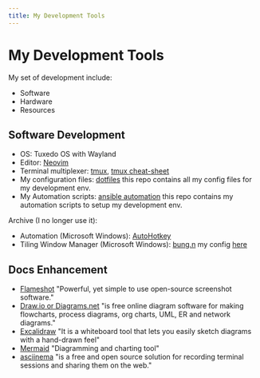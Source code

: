 ```yaml
---
title: My Development Tools
---
```


# My Development Tools

My set of development include:
- Software
- Hardware
- Resources

## Software Development

- OS: Tuxedo OS with Wayland
- Editor: [Neovim](https://neovim.io/)
- Terminal multiplexer: [tmux](https://github.com/tmux/tmux), [tmux cheat-sheet](https://acloudguru.com/blog/engineering/tmux-cheat-sheet)
- My configuration files: [dotfiles](https://github.com/harleylara/dotfiles) this repo contains all my config files for my development env.
- My Automation scripts: [ansible automation](https://github.com/harleylara/ansible) this repo contains my automation scripts to setup my development env.

Archive (I no longer use it):
- Automation (Microsoft Windows): [AutoHotkey](https://www.autohotkey.com/)
- Tiling Window Manager (Microsoft Windows): [bung.n](https://github.com/fuhsjr00/bug.n) my config [here](https://github.com/harleylara/bug.n-config)

## Docs Enhancement

- [Flameshot](https://flameshot.org/) "Powerful, yet simple to use open-source screenshot software."
- [Draw.io or Diagrams.net](https://app.diagrams.net/) "is free online diagram software for making flowcharts, process diagrams, org charts, UML, ER and network diagrams."
- [Excalidraw](https://excalidraw.com/) "It is a whiteboard tool that lets you easily sketch diagrams with a hand-drawn feel"
- [Mermaid](https://mermaid-js.github.io/mermaid/#/) "Diagramming and charting tool"
- [asciinema](https://asciinema.org/) "is a free and open source solution for recording terminal sessions and sharing them on the web."
